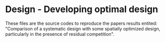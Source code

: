 # Design - Developing optimal design

These files are the source codes to reproduce the papers results entited: "Comparison of a systematic design with some spatially optimized design, particularly in the presence of residual competition".

